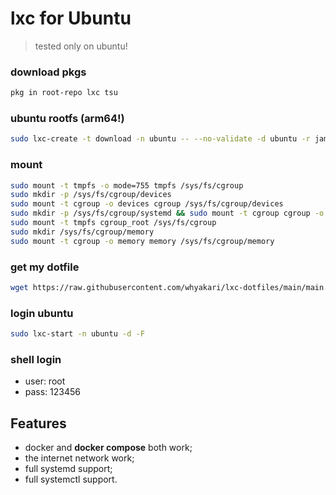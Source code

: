 # lxc for Ubuntu
> tested only on ubuntu!

### download pkgs
```sh
pkg in root-repo lxc tsu
```

### ubuntu rootfs (arm64!)
```sh
sudo lxc-create -t download -n ubuntu -- --no-validate -d ubuntu -r jammy -a arm64
```

### mount
```sh
sudo mount -t tmpfs -o mode=755 tmpfs /sys/fs/cgroup
sudo mkdir -p /sys/fs/cgroup/devices
sudo mount -t cgroup -o devices cgroup /sys/fs/cgroup/devices
sudo mkdir -p /sys/fs/cgroup/systemd && sudo mount -t cgroup cgroup -o none,name=systemd /sys/fs/cgroup/systemd
sudo mount -t tmpfs cgroup_root /sys/fs/cgroup
sudo mkdir /sys/fs/cgroup/memory
sudo mount -t cgroup -o memory memory /sys/fs/cgroup/memory
```

### get my dotfile
```sh
wget https://raw.githubusercontent.com/whyakari/lxc-dotfiles/main/main.sh && chmod +x main.sh && sudo sh ./main.sh
```


### login ubuntu
```sh
sudo lxc-start -n ubuntu -d -F
```

### shell login
- user: root 
- pass: 123456


## Features
- docker and **docker compose** both work;
- the internet network work;
- full systemd support;
- full systemctl support.
